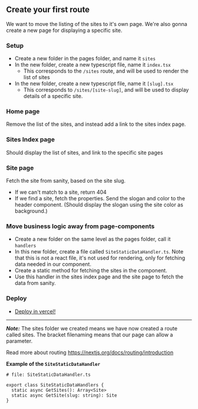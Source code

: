 ## Create your first route

We want to move the listing of the sites to it's own page. We're also gonna create a new page for displaying a specific site.

### Setup
* Create a new folder in the pages folder, and name it `sites`
* In the new folder, create a new typescript file, name it `index.tsx`
  * This corresponds to the `/sites` route, and will be used to render the list of sites
* In the new folder, create a new typescript file, name it `[slug].tsx`
  * This corresponds to `/sites/[site-slug]`, and will be used to display details of a specific site.

### Home page
Remove the list of the sites, and instead add a link to the sites index page.

### Sites Index page
Should display the list of sites, and link to the specific site pages

### Site page
Fetch the site from sanity, based on the site slug. 
* If we can't match to a site, return 404
* If we find a site, fetch the properties. Send the slogan and color to the header component. (Should display the slogan using the site color as background.)

### Move business logic away from page-components
* Create a new folder on the same level as the pages folder, call it `handlers`
* In this new folder, create a file called `SiteStaticDataHandler.ts`. Note that this is not a react file, it's not used for rendering, only for fetching data needed in our component.
* Create a static method for fetching the sites in the component.
* Use this handler in the sites index page and the site page to fetch the data from sanity.

### Deploy
* [Deploy in vercel!](deploy.md)

---- 

_**Note:**_ The sites folder we created means we have now created a route called sites. The bracket filenaming means that our page can allow a parameter.

Read more about routing https://nextjs.org/docs/routing/introduction

**Example of the `SiteStaticDataHandler`**
```
# file: SiteStaticDataHandler.ts

export class SiteStaticDataHandlers {
  static async GetSites(): Array<Site>
  static async GetSite(slug: string): Site
}
```
